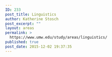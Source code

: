 ```yaml
---
ID: 233
post_title: Linguistics
author: Katherine Stosch
post_excerpt: ""
layout: areas
permalink: >
  https://www.umw.edu/study/areas/linguistics/
published: true
post_date: 2015-12-02 19:37:35
---
```


<!-- Types Custom Fields: -->

<!-- End Types Custom Fields -->